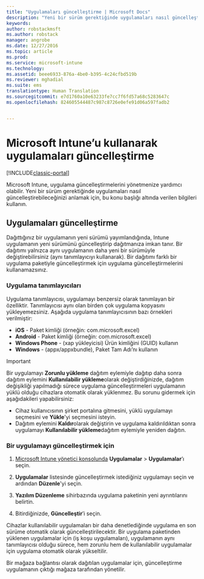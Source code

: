 ```yaml
---
title: "Uygulamaları güncelleştirme | Microsoft Docs"
description: "Yeni bir sürüm gerektiğinde uygulamaları nasıl güncelleştirebileceğinizi anlamak için, bu konu başlığı altında verilen bilgileri kullanın."
keywords: 
author: robstackmsft
ms.author: robstack
manager: angrobe
ms.date: 12/27/2016
ms.topic: article
ms.prod: 
ms.service: microsoft-intune
ms.technology: 
ms.assetid: beee6933-876a-4be0-b395-4c24cfbd519b
ms.reviewer: mghadial
ms.suite: ems
translationtype: Human Translation
ms.sourcegitcommit: e7d1760a10e63233fe7cc7f6fd57a68c5283647c
ms.openlocfilehash: 824605544487c987c8726e0efe91d06a597fadb2


---
```


# <a name="update-apps-using-microsoft-intune"></a>Microsoft Intune’u kullanarak uygulamaları güncelleştirme

[!INCLUDE[classic-portal](../includes/classic-portal.md)]

Microsoft Intune, uygulama güncelleştirmelerini yönetmenize yardımcı olabilir. Yeni bir sürüm gerektiğinde uygulamaları nasıl güncelleştirebileceğinizi anlamak için, bu konu başlığı altında verilen bilgileri kullanın.

## <a name="how-to-update-apps"></a>Uygulamaları güncelleştirme
Dağıttığınız bir uygulamanın yeni sürümü yayımlandığında, Intune uygulamanın yeni sürümünü güncelleştirip dağıtmanıza imkan tanır. Bir dağıtımı yalnızca aynı uygulamanın daha yeni bir sürümüyle değiştirebilirsiniz (aynı tanımlayıcıyı kullanarak). Bir dağıtımı farklı bir uygulama paketiyle güncelleştirmek için uygulama güncelleştirmelerini kullanamazsınız.

### <a name="app-identifiers"></a>Uygulama tanımlayıcıları
Uygulama tanımlayıcısı, uygulamayı benzersiz olarak tanımlayan bir özelliktir. Tanımlayıcısı aynı olan birden çok uygulama kopyasını yükleyemezsiniz. Aşağıda uygulama tanımlayıcısının bazı örnekleri verilmiştir:

- **iOS** - Paket kimliği (örneğin: com.microsoft.excel)
- **Android** - Paket kimliği (örneğin: com.microsoft.excel)
- **Windows Phone** - (xap yükleyicisi) Ürün kimliğini (GUID) kullanın
- **Windows** - (appx/appxbundle), Paket Tam Adı’nı kullanın



> [!IMPORTANT]
> Bir uygulamayı **Zorunlu yükleme** dağıtım eylemiyle dağıtıp daha sonra dağıtım eylemini **Kullanılabilir yükleme**olarak değiştirdiğinizde, dağıtım değişikliği yapılmadığı sürece uygulama güncelleştirmeleri uygulamanın yüklü olduğu cihazlara otomatik olarak yüklenmez. Bu sorunu gidermek için aşağıdakileri yapabilirsiniz:
>
> -   Cihaz kullanıcısının şirket portalına gitmesini, yüklü uygulamayı seçmesini ve **Yükle**'yi seçmesini isteyin.
> -   Dağıtım eylemini **Kaldır**olarak değiştirin ve uygulama kaldırıldıktan sonra uygulamayı **Kullanılabilir yükleme**dağıtım eylemiyle yeniden dağıtın.

### <a name="to-update-an-app"></a>Bir uygulamayı güncelleştirmek için

1.  [Microsoft Intune yönetici konsolunda](https://manage.microsoft.com) **Uygulamalar** &gt; **Uygulamalar**’ı seçin.

2.  **Uygulamalar** listesinde güncelleştirmek istediğiniz uygulamayı seçin ve ardından **Düzenle**'yi seçin.

3.  **Yazılım Düzenleme** sihirbazında uygulama paketinin yeni ayrıntılarını belirtin.

4.  Bitirdiğinizde, **Güncelleştir**’i seçin.

Cihazlar kullanılabilir uygulamaları bir daha denetlediğinde uygulama en son sürüme otomatik olarak güncelleştirilecektir.
Bir uygulama paketinden yüklenen uygulamalar için (iş koşu uygulamaları), uygulamanın aynı tanımlayıcısı olduğu sürece, hem zorunlu hem de kullanılabilir uygulamalar için uygulama otomatik olarak yükseltilir.

Bir mağaza bağlantısı olarak dağıtılan uygulamalar için, güncelleştirme uygulamanın çıktığı mağaza tarafından yönetilir.



<!--HONumber=Dec16_HO5-->


